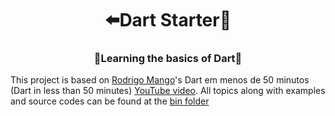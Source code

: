 <h1 align="center">⬅️Dart Starter🎯️</h1>

<h3 align="center">👶Learning the basics of Dart👶</h3>

<p>
  This project is based on <a href="https://github.com/rmanguinho">Rodrigo Mango</a>'s Dart em menos de 50 minutos (Dart in less than 50 minutes) <a href="https://www.youtube.com/watch?v=NZNO6xW5icQ">YouTube video</a>. All topics along with examples and source codes can be found at the <a href="bin">bin folder</a>
</p>
